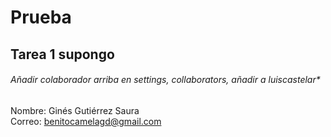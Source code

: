 # Prueba
## Tarea 1 supongo
###### Añadir colaborador arriba en settings, collaborators, añadir a luiscastelar* 
Nombre: Ginés Gutiérrez Saura \
Correo: benitocamelagd@gmail.com  
